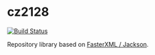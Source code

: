 # cz2128

[![Build Status](https://www.travis-ci.org/adbonnin/cz2128.svg?branch=master)](https://www.travis-ci.org/adbonnin/cz2128)

Repository library based on [FasterXML / Jackson](https://github.com/FasterXML/jackson).
